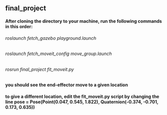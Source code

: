 ## final_project
#### After cloning the directory to your machine, run the following commands in this order:

###### roslaunch fetch_gazebo playground.launch
###### roslaunch fetch_moveit_config move_group.launch
###### rosrun final_project fit_moveit.py

#### you should see the end-effector move to a given location
#### to give a different location, edit the fit_moveit.py script by changing the line pose = Pose(Point(0.047, 0.545, 1.822), Quaternion(-0.374, -0.701, 0.173, 0.635))
